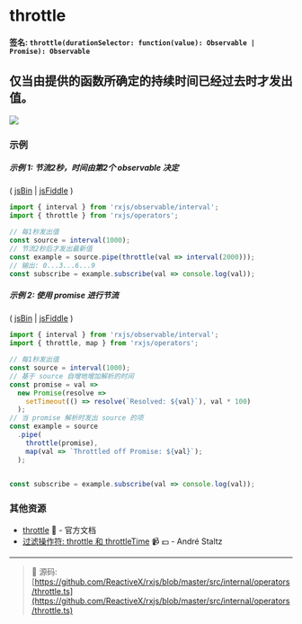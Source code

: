 # throttle

#### 签名: `throttle(durationSelector: function(value): Observable | Promise): Observable`

## 仅当由提供的函数所确定的持续时间已经过去时才发出值。

<div class="ua-ad"><a href="https://ultimateangular.com/?ref=76683_kee7y7vk"><img src="https://ultimateangular.com/assets/img/banners/ua-leader.svg"></a></div>

### 示例

##### 示例 1: 节流2秒，时间由第2个 observable 决定

( [jsBin](http://jsbin.com/wohefujipo/1/edit?js,console) |
[jsFiddle](https://jsfiddle.net/btroncone/h8na4m0p/) )

```js
import { interval } from 'rxjs/observable/interval';
import { throttle } from 'rxjs/operators';

// 每1秒发出值
const source = interval(1000);
// 节流2秒后才发出最新值
const example = source.pipe(throttle(val => interval(2000)));
// 输出: 0...3...6...9
const subscribe = example.subscribe(val => console.log(val));
```

##### 示例 2: 使用 promise 进行节流

( [jsBin](http://jsbin.com/seyaguwunu/1/edit?js,console) |
[jsFiddle](https://jsfiddle.net/btroncone/w5Lbzz9f/) )

```js
import { interval } from 'rxjs/observable/interval';
import { throttle, map } from 'rxjs/operators';

// 每1秒发出值
const source = interval(1000);
// 基于 source 自增地增加解析的时间
const promise = val =>
  new Promise(resolve =>
    setTimeout(() => resolve(`Resolved: ${val}`), val * 100)
  );
// 当 promise 解析时发出 source 的项
const example = source
  .pipe(
    throttle(promise),
    map(val => `Throttled off Promise: ${val}`);
  );


const subscribe = example.subscribe(val => console.log(val));
```

### 其他资源

* [throttle](http://cn.rx.js.org/class/es6/Observable.js~Observable.html#instance-method-throttle) :newspaper: - 官方文档
* [过滤操作符: throttle 和 throttleTime](https://egghead.io/lessons/rxjs-filtering-operators-throttle-and-throttletime?course=rxjs-beyond-the-basics-operators-in-depth) :video_camera: :dollar: - André Staltz

---
> :file_folder: 源码:  [https://github.com/ReactiveX/rxjs/blob/master/src/internal/operators/throttle.ts](https://github.com/ReactiveX/rxjs/blob/master/src/internal/operators/throttle.ts)

